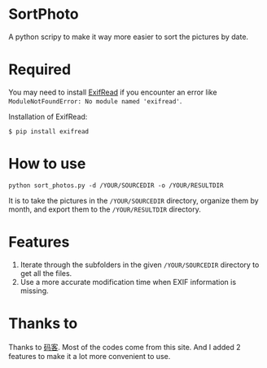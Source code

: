 # SortPhoto
A python scripy to make it way more easier to sort the pictures by date.



# Required

You may need to install [ExifRead](https://pypi.org/project/ExifRead/) if you encounter an error like  `ModuleNotFoundError: No module named 'exifread'`.



Installation of ExifRead:

```shell
$ pip install exifread
```



# How to use

```shell
python sort_photos.py -d /YOUR/SOURCEDIR -o /YOUR/RESULTDIR
```



It is to take the pictures in the `/YOUR/SOURCEDIR` directory, organize them by month, and export them to the `/YOUR/RESULTDIR` directory.



# Features

1. Iterate through the subfolders in the given `/YOUR/SOURCEDIR` directory to get all the files.
2. Use a more accurate modification time when EXIF information is missing.



# Thanks to

Thanks to [码客](https://zhuanlan.zhihu.com/p/55266474). Most of the codes come from this site. And I added 2 features to make it a lot more convenient to use.
